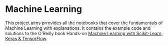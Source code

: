 # Machine Learning
This project aims prrovides all the notebooks that cover the fundamentals of Machine Learning with explanations. It contains the example code and solutions to the  O'Reilly book Hands-on <a href="https://www.amazon.com/_/dp/1491962291?tag=oreilly20-20">Machine Learning with Scikit-Learn, Keras & TensorFlow</a>.
